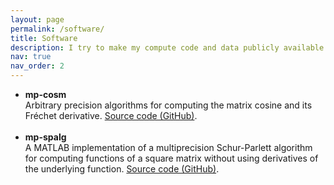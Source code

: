 ```yaml
---
layout: page
permalink: /software/
title: Software
description: I try to make my compute code and data publicly available to support the reproducibility and transparency of my research. Here is a list of software I have contributed to.
nav: true
nav_order: 2
---
```


<ul>

<li> <b>mp-cosm</b><br>
Arbitrary precision algorithms for computing the matrix cosine and its Fréchet derivative. 
<a href="https://github.com/xiaobo-liu/mp-cosm">Source code (GitHub)</a>.</li>
<br>

<li> <b>mp-spalg</b><br>
A MATLAB implementation of a multiprecision Schur-Parlett algorithm for computing functions of a square matrix without using derivatives of the underlying function.
<a href="https://github.com/xiaobo-liu/mp-spalg">Source code (GitHub)</a>.</li>
<br>

</ul>
